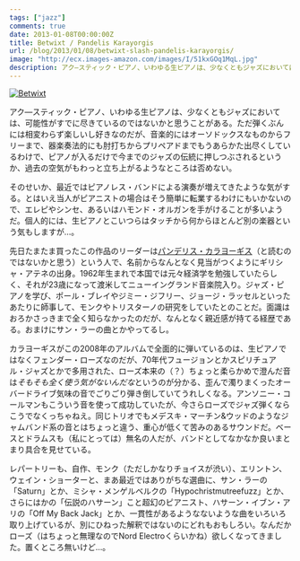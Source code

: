 ```yaml
---
tags: ["jazz"]
comments: true
date: 2013-01-08T00:00:00Z
title: Betwixt / Pandelis Karayorgis
url: /blog/2013/01/08/betwixt-slash-pandelis-karayorgis/
image: "http://ecx.images-amazon.com/images/I/51kxGOq1MqL.jpg"
description: アク—スティック・ピアノ、いわゆる生ピアノは、少なくともジャズにおいては、可能性がすでに尽きているのではないかと思うことがある。ただ弾くぶんには相変わらず楽しいし好きなのだが、音楽的にはオーソドックスなものからフリーまで、器楽奏法的にも肘打ちからプリペアドまでもうあらかた出尽くしているわけで、ピアノが入るだけで今までのジャズの伝統に押しつぶされるというか、過去の空気がもわっと立ち上がるようなところは否めない。 
---
```

<a href="http://www.amazon.co.jp/exec/obidos/ASIN/B0018Q3XTK/myhumangetsme-22/ref=nosim/" name="amazletlink" target="_blank"><img src="http://ecx.images-amazon.com/images/I/51kxGOq1MqL.jpg" alt="Betwixt" style="border: none;" /></a>

アク—スティック・ピアノ、いわゆる生ピアノは、少なくともジャズにおいては、可能性がすでに尽きているのではないかと思うことがある。ただ弾くぶんには相変わらず楽しいし好きなのだが、音楽的にはオーソドックスなものからフリーまで、器楽奏法的にも肘打ちからプリペアドまでもうあらかた出尽くしているわけで、ピアノが入るだけで今までのジャズの伝統に押しつぶされるというか、過去の空気がもわっと立ち上がるようなところは否めない。

そのせいか、最近ではピアノレス・バンドによる演奏が増えてきたような気がする。とはいえ当人がピアニストの場合はそう簡単に転業するわけにもいかないので、エレピやシンセ、あるいはハモンド・オルガンを手がけることが多いようだ。個人的には、生ピアノとこいつらはタッチから何からほとんど別の楽器という気もしますが…。

先日たまたま買ったこの作品のリーダーは[パンデリス・カラヨーギス](http://karayorgis.com/)（と読むのではないかと思う）という人で、名前からなんとなく見当がつくようにギリシャ・アテネの出身。1962年生まれで本国では元々経済学を勉強していたらしく、それが23歳になって渡米してニューイングランド音楽院入り。ジャズ・ピアノを学び、ポール・ブレイやジミー・ジフリー、ジョージ・ラッセルといったあたりに師事して、モンクやトリスターノの研究をしていたとのことだ。面識はおろかさっきまで全く知らなかったのだが、なんとなく親近感が持てる経歴である。おまけにサン・ラーの曲とかやってるし。

カラヨーギスがこの2008年のアルバムで全面的に弾いているのは、生ピアノではなくフェンダー・ローズなのだが、70年代フュージョンとかスピリチュアル・ジャズとかで多用された、ローズ本来の（？）ちょっと柔らかめで澄んだ音は*そもそも全く使う気がないんだな*というのが分かる、歪んで濁りまくったオーバードライブ気味の音でごりごり弾き倒していてうれしくなる。アンソニー・コールマンもこういう音を使って成功していたが、今さらローズでジャズ弾くならこうでなくっちゃねえ。同じトリオでもメデスキ・マーチン&ウッドのようなジャムバンド系の音とはちょっと違う、重心が低くて苦みのあるサウンドだ。ベースとドラムスも（私にとっては）無名の人だが、バンドとしてなかなか良いまとまり具合を見せている。

レパートリーも、自作、モンク（ただしかなりチョイスが渋い）、エリントン、ウェイン・ショーターと、まあ最近ではありがちな選曲に、サン・ラーの「Saturn」とか、ミシャ・メンゲルベルクの「Hypochristmutreefuzz」とか、さらにはかの「伝説のハサーン」こと超幻のピアニスト、ハサーン・イブン・アリの「Off My Back Jack」とか、一貫性があるようなないような曲をいろいろ取り上げているが、別にひねった解釈ではないのにどれもおもしろい。なんだかローズ（はちょっと無理なのでNord Electroくらいかね）欲しくなってきました。置くところ無いけど…。
